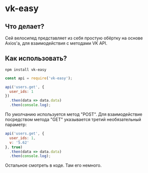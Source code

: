 # vk-easy

## Что делает?

Сей велосипед представляет из себя простую обёртку на основе Axios'а, для взаимодействия с методами VK API.

## Как использовать?
```
npm install vk-easy
```
```javascript
const api = require('vk-easy');

api('users.get', {
  user_ids: 1
})
  .then(data => data.data)
  .then(console.log);
```

По умолчанию используется метод "POST". Для взаимодействие посредством метода "GET" указывается третий необязательный параметр:

```javascript
api('users.get', {
  user_ids: 1,
  v: '5.62'
}, true)
  .then(data => data.data)
  .then(console.log);
```

Остальное смотреть в коде. Там его немного.